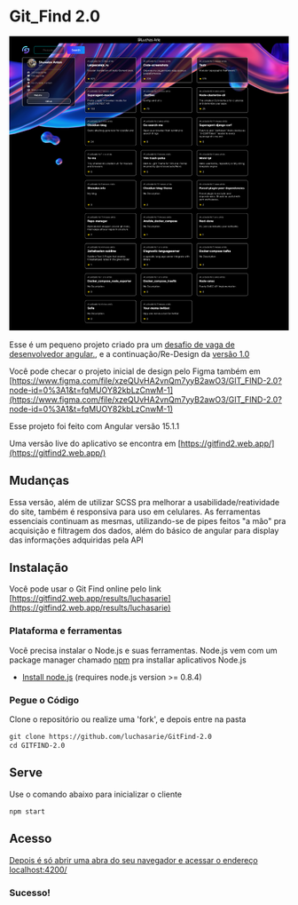 # Git_Find 2.0
![UI/Show](readmehere.png)

Esse é um pequeno projeto criado pra um [desafio de vaga de desenvolvedor angular.](https://docs.google.com/document/d/1IXejML09nP0NTNW-VOGtgA_Lshrf4et8/edit?usp=sharing&ouid=111529386895483441891&rtpof=true&sd=true), e a continuação/Re-Design da [versão 1.0](https://github-info-finder-petize.web.app/results/wbond)

Você pode checar o projeto inicial de design pelo Figma também em [https://www.figma.com/file/xzeQUvHA2vnQm7yyB2awO3/GIT_FIND-2.0?node-id=0%3A1&t=fqMUOY82kbLzCnwM-1](https://www.figma.com/file/xzeQUvHA2vnQm7yyB2awO3/GIT_FIND-2.0?node-id=0%3A1&t=fqMUOY82kbLzCnwM-1)

Esse projeto foi feito com Angular versão 15.1.1

Uma versão live do aplicativo se encontra em [https://gitfind2.web.app/](https://gitfind2.web.app/)

## Mudanças

Essa versão, além de utilizar SCSS pra melhorar a usabilidade/reatividade do site, também é responsiva para uso em celulares. As ferramentas essenciais continuam as mesmas, utilizando-se de pipes feitos "a mão" pra acquisição e filtragem dos dados, além do básico de angular para display das informações adquiridas pela API 

## Instalação

Você pode usar o Git Find online pelo link [https://gitfind2.web.app/results/luchasarie](https://gitfind2.web.app/results/luchasarie)

### Plataforma e ferramentas

Você precisa instalar o Node.js e suas ferramentas. Node.js vem com um package manager chamado [npm](http://npmjs.org) pra installar aplicativos Node.js
* [Install node.js](http://nodejs.org/download/) (requires node.js version >= 0.8.4)


### Pegue o Código

Clone o repositório ou realize uma 'fork', e depois entre na pasta

```
git clone https://github.com/luchasarie/GitFind-2.0
cd GITFIND-2.0
```

## Serve

Use o comando abaixo para inicializar o cliente

```
npm start
```

## Acesso

[Depois é só abrir uma abra do seu navegador e acessar o endereço localhost:4200/](http://localhost:4200/)

### Sucesso!
